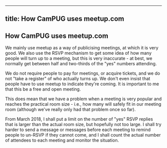 -------
title: How CamPUG uses meetup.com
-------

## How CamPUG uses meetup.com

We mainly use meetup as a way of publicising meetings, at which it is very good. We also use the RSVP mechanism to get some idea of how many people will turn up to a meeting, but this is very inaccurate - at best, we normally get
between half and two-thirds of the "yes" numbers attending.

We do not require people to pay for meetings, or acquire tickets, and we do not "take a register" of who actually turns up. We don't even insist that people have to use meetup to indicate they're coming. It is important to me that this be a free and open meeting.

This does mean that we have a problem when a meeting is very popular and reaches the practical room size - i.e., how many will safely fit in our meeting room (although we've really only had that problem once so far).

From March 2018, I shall put a limit on the number of "yes" RSVP replies that is larger than the actual room size, but hopefully not too large. I shall try harder to send a message or messages before each meeting to remind people to un-RSVP if they cannot come, and I shall count the actual number of attendees to each meeting and monitor the situation.
